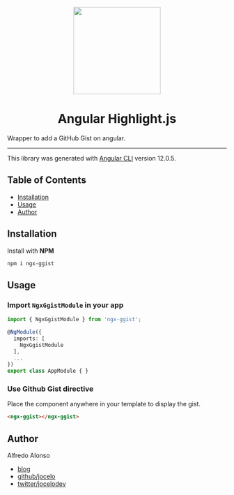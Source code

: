 <p align="center">
  <img height="200px" width="200px" style="text-align: center" src="https://cdn.rawgit.com/MurhafSousli/ngx-highlightjs/b8b00ec3/src/assets/logo.svg">
  <h1 align="center">Angular Highlight.js</h1>
</p>

Wrapper to add a GitHub Gist on angular.
___


This library was generated with [Angular CLI](https://github.com/angular/angular-cli) version 12.0.5.

## Table of Contents

- [Installation](#installation)
- [Usage](#usage)
- [Author](#author)

## Installation

Install with **NPM**

```bash
npm i ngx-ggist
```

## Usage

### Import `NgxGgistModule` in your app

```typescript
import { NgxGgistModule } from 'ngx-ggist';

@NgModule({
  imports: [
    NgxGgistModule
  ],
  ...
})
export class AppModule { }
```
### Use Github Gist directive

Place the component anywhere in your template to display the gist.

```html
<ngx-ggist></ngx-ggist>
```

## Author

Alfredo Alonso

- [blog](https://jocelo.dev/latest)
- [github/jocelo](https://github.com/jocelo)
- [twitter/jocelodev](https://twitter.com/jocelodev)